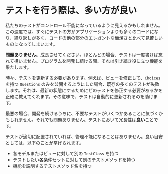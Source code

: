 # テストを行う際は、多い方が良い

私たちのテストがコントロール不能になっているように見えるかもしれません。この速度では、すぐにテストの方がアプリケーションよりも多くのコードになり、繰り返しが多く、コードの他の部分のエレガントな簡潔さと比べて見苦しいものになってしまいます。

**問題ありません**。成長させてください。ほとんどの場合、テストは一度書けば忘れて構いません。プログラムを開発し続ける間、それは引き続き役に立つ機能を果たします。

時々、テストを更新する必要があります。例えば、ビューを修正して、`Choices` を持つ `Questions` のみを公開するようにした場合、既存の多くのテストが失敗します。それは、最新の状態にするためにどのテストを修正する必要があるかを正確に教えてくれます。その意味で、テストは自動的に更新されるのを助けます。

最悪の場合、開発を続けるうちに、不要なテストがいくつかあることに気づくかもしれません。それでも問題ありません。テストにおいて冗長性は**良い**ことです。

テストが適切に配置されていれば、管理不能になることはありません。良い目安としては、以下のことが挙げられます。

- 各モデルまたはビューに対して別の `TestClass` を持つ
- テストしたい各条件セットに対して別のテストメソッドを持つ
- 機能を説明するテストメソッド名を持つ
